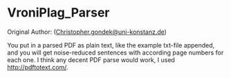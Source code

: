 # VroniPlag_Parser

Original Author: (Christopher.gondek@uni-konstanz.de)

 You put in a parsed PDF as plain text, like the example txt-file appended, and you will get noise-reduced sentences with according page numbers for each one.
I think any decent PDF parse would work, I used http://pdftotext.com/.
